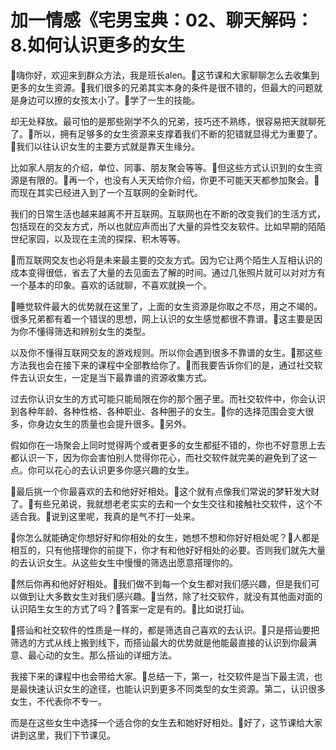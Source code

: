 # 加一情感《宅男宝典：02、聊天解码：8.如何认识更多的女生

🎼嗨你好，欢迎来到群众方法，我是班长alen。🎼这节课和大家聊聊怎么去收集到更多的女生资源。🎼我们很多的兄弟其实本身的条件是很不错的，但最大的问题就是身边可以撩的女孩太小了。🎼学了一生的技能。

却无处释放。最可怕的是那些刚学不久的兄弟，技巧还不熟练，很容易把天就聊死了。🎼所以，拥有足够多的女生资源来支撑着我们不断的犯错就显得尤为重要了。🎼我们以往认识女生的主要方式就是靠天生缘分。

比如家人朋友的介绍，单位、同事、朋友聚会等等。🎼但这些方式认识到的女生资源是有限的。🎼再一个，也没有人天天给你介绍，你更不可能天天都参加聚会。🎼而现在其实已经进入到了一个互联网的全新时代。

我们的日常生活也越来越离不开互联网。互联网也在不断的改变我们的生活方式，包括现在的交友方式，所以也就应声而出了大量的异性交友软件。比如早期的陌陌世纪家园，以及现在主流的探探、积木等等。

🎼而互联网交友也必将是未来最主要的交友方式。因为它让两个陌生人互相认识的成本变得很低，省去了大量的去见面去了解的时间。通过几张照片就可以对对方有一个基本的印象。喜欢的话就聊，不喜欢就换一个。

🎼睡觉软件最大的优势就在这里了，上面的女生资源是你取之不尽，用之不竭的。很多兄弟都有着一个错误的思想，网上认识的女生感觉都很不靠谱。🎼这主要是因为你不懂得筛选和辨别女生的类型。

以及你不懂得互联网交友的游戏规则。所以你会遇到很多不靠谱的女生。🎼那这些方法我也会在接下来的课程中全部教给你了。🎼而我要告诉你们的是，通过社交软件去认识女生，一定是当下最靠谱的资源收集方式。

过去你认识女生的方式可能只能局限在你的那个圈子里。而社交软件中，你会认识到各种年龄、各种性格、各种职业、各种圈子的女生。🎼你的选择范围会变大很多，你身边女生的质量也会提升很多。🎼另外。

假如你在一场聚会上同时觉得两个或者更多的女生都挺不错的，你也不好意思上去都认识一下，因为你会害怕别人觉得你花心，而社交软件就完美的避免到了这一点。你可以花心的去认识更多你感兴趣的女生。

🎼最后挑一个你最喜欢的去和他好好相处。🎼这个就有点像我们常说的梦轩发大财了。🎼有些兄弟说，我就想老老实实的去和一个女生交往和接触社交软件，这个不适合我。🎼说到这里呢，我真的是气不打一处来。

🎼你怎么就能确定你想好好和你相处的女生，她想不想和你好好相处呢？🎼人都是相互的，只有他搭理你的前提下，你才有和他好好相处的必要。否则我们就先大量的去认识女生。从这些女生中慢慢的筛选出愿意搭理你的。

🎼然后你再和他好好相处。🎼我们做不到每一个女生都对我们感兴趣，但是我们可以做到让大多数女生对我们感兴趣。🎼当然，除了社交软件，就没有其他面对面的认识陌生女生的方式了吗？🎼答案一定是有的。🎼比如说打讪。

🎼搭讪和社交软件的性质是一样的，都是筛选自己喜欢的去认识。🎼只是搭讪要把筛选的方式从线上搬到线下，而搭讪最大的优势就是他能最直接的认识到你最满意、最心动的女生。那么搭讪的详细方法。

我接下来的课程中也会带给大家。🎼总结一下，第一，社交软件是当下最主流，也是最快速认识女生的途径，也能认识到更多不同类型的女生资源。第二，认识很多女生，不代表你不专一。

而是在这些女生中选择一个适合你的女生去和她好好相处。🎼好了，这节课给大家讲到这里，我们下节课见。